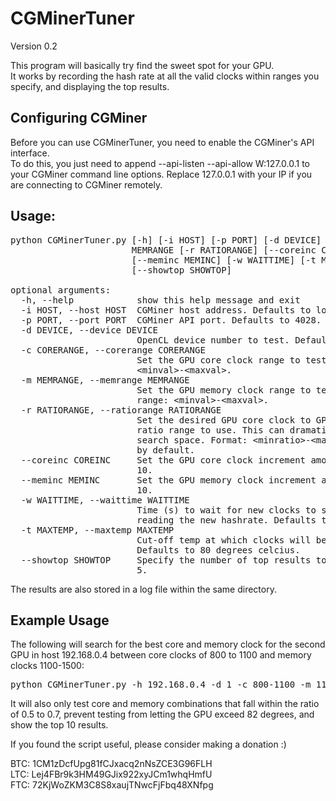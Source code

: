 # CGMinerTuner

Version 0.2

This program will basically try find the sweet spot for your GPU.  
It works by recording the hash rate at all the valid clocks within ranges you specify, and displaying the top results.   

## Configuring CGMiner

Before you can use CGMinerTuner, you need to enable the CGMiner's API interface.  
To do this, you just need to append --api-listen --api-allow W:127.0.0.1 to your CGMiner command line options. Replace 127.0.0.1 with your IP if you are connecting to CGMiner remotely.  

## Usage:

<pre>
python CGMinerTuner.py [-h] [-i HOST] [-p PORT] [-d DEVICE] -c CORERANGE -m
                       MEMRANGE [-r RATIORANGE] [--coreinc COREINC]
                       [--meminc MEMINC] [-w WAITTIME] [-t MAXTEMP]
                       [--showtop SHOWTOP]

optional arguments:
  -h, --help            show this help message and exit
  -i HOST, --host HOST  CGMiner host address. Defaults to localhost.
  -p PORT, --port PORT  CGMiner API port. Defaults to 4028.
  -d DEVICE, --device DEVICE
                        OpenCL device number to test. Defaults to 0.
  -c CORERANGE, --corerange CORERANGE
                        Set the GPU core clock range to test. Format is range:
                        &lt;minval>-&lt;maxval&gt;.
  -m MEMRANGE, --memrange MEMRANGE
                        Set the GPU memory clock range to test. Format is
                        range: &lt;minval&gt;-&lt;maxval&gt;.
  -r RATIORANGE, --ratiorange RATIORANGE
                        Set the desired GPU core clock to GPU memory clock
                        ratio range to use. This can dramatically reduce the
                        search space. Format: &lt;minratio>-&lt;maxratio&gt;. Disabled
                        by default.
  --coreinc COREINC     Set the GPU core clock increment amount. Defaults to
                        10.
  --meminc MEMINC       Set the GPU memory clock increment amount. Defaults to
                        10.
  -w WAITTIME, --waittime WAITTIME
                        Time (s) to wait for new clocks to settle before
                        reading the new hashrate. Defaults to 30 seconds.
  -t MAXTEMP, --maxtemp MAXTEMP
                        Cut-off temp at which clocks will be set to minimum.
                        Defaults to 80 degrees celcius.
  --showtop SHOWTOP     Specify the number of top results to show. Defaults to
                        5.
</pre>

The results are also stored in a log file within the same directory.

## Example Usage

The following will search for the best core and memory clock for the second GPU in host 192.168.0.4 between core clocks of 800 to 1100 and memory clocks 1100-1500:  

<pre>
python CGMinerTuner.py -h 192.168.0.4 -d 1 -c 800-1100 -m 1100-1500 -r 0.5-0.7 -t 82 --showtop 10
</pre>

It will also only test core and memory combinations that fall within the ratio of 0.5 to 0.7, prevent testing from letting the GPU exceed 82 degrees, and show the top 10 results.

If you found the script useful, please consider making a donation :)  

BTC: 1CM1zDcfUpg81fCJxacq2nNsZCE3G96FLH  
LTC: Lej4FBr9k3HM49GJix922xyJCm1whqHmfU  
FTC: 72KjWoZKM3C8S8xaujTNwcFjFbq48XNfpg  